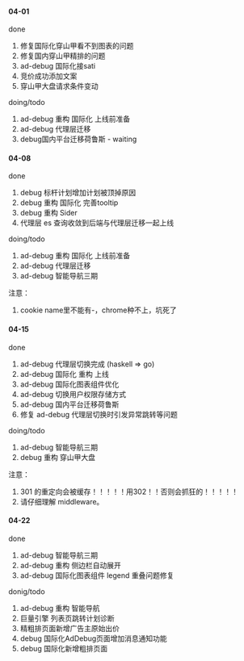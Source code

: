 #### 04-01

done
1. 修复国际化穿山甲看不到图表的问题
2. 修复国内穿山甲精排的问题
3. ad-debug 国际化接sati
4. 竞价成功添加文案
5. 穿山甲大盘请求条件变动

doing/todo
1. ad-debug 重构 国际化 上线前准备
2. ad-debug 代理层迁移
3. debug国内平台迁移荷鲁斯 - waiting

#### 04-08

done
1. debug 标杆计划增加计划被顶掉原因
2. debug 重构 国际化 完善tooltip
3. debug 重构 Sider
4. 代理层 es 查询收敛到后端与代理层迁移一起上线

doing/todo
1. ad-debug 重构 国际化 上线前准备
2. ad-debug 代理层迁移
3. ad-debug 智能导航三期

注意：
1. cookie name里不能有-，chrome种不上，坑死了

#### 04-15
done
1. ad-debug 代理层切换完成 (haskell => go)
2. ad-debug 国际化 重构 上线
3. ad-debug 国际化图表组件优化
4. ad-debug 切换用户权限存储方式
5. ad-debug 国内平台迁移荷鲁斯
6. 修复 ad-debug 代理层切换时引发异常跳转等问题

doing/todo
1. ad-debug 智能导航三期
2. debug 重构 穿山甲大盘

注意：
1. 301 的重定向会被缓存！！！！！用302！！否则会抓狂的！！！！！
2. 请仔细理解 middleware。

#### 04-22

done
1. ad-debug 智能导航三期
2. ad-debug 重构 侧边栏自动展开
3. ad-debug 国际化图表组件 legend 重叠问题修复

donig/todo
1. ad-debug 重构 智能导航
2. 巨量引擎 列表页跳转计划诊断
3. 精粗排页面新增广告主原始出价
4. debug 国际化AdDebug页面增加消息通知功能
5. debug 国际化新增粗排页面